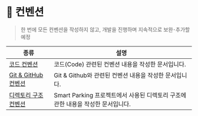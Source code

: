 # 🫡 컨벤션

> 한 번에 모든 컨벤션을 작성하지 않고, 개발을 진행하며 지속적으로 보완･추가할 예정

| 종류 | 설명 |
|--|--|
| [코드 컨벤션](./code.md) | 코드(Code) 관련된 컨벤션 내용을 작성한 문서입니다. |
| [Git & GitHub 컨벤션](./git.md) | Git & Github와 관련된 컨벤션 내용을 작성한 문서입니다. |
| [디렉토리 구조 컨벤션](./directory_structure.md) | Smart Parking 프로젝트에서 사용된 디렉토리 구조에 관한 내용을 작성한 문서입니다. |